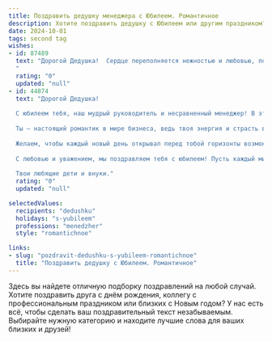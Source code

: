 ```yaml
---
title: Поздравить дедушку менеджера с Юбилеем. Романтичное
description: Хотите поздравить дедушку с Юбилеем или другим праздником? Наш ИИ создаст незабываемое поздравление, а вы обязательно выделитесь среди других.  
date: 2024-10-01
tags: second tag
wishes:
- id: 87489
  text: "Дорогой Дедушка!  Сердце переполняется нежностью и любовью, поздравляя тебя с этим прекрасным Юбилеем!  Твоя жизнь – это целая эпопея, полная ярких событий, мудрости и  неизменного профессионализма, которым ты всегда поражал как опытного менеджера, так и любящего семьянина.  Пусть этот день станет началом новой, прекрасной главы, полной счастья, радости и безграничной любви.  Ты – наш дорогой, любимый человек, наша опора и вдохновение.  С Юбилеем!
  "
  rating: "0"
  updated: "null"
- id: 44874
  text: "Дорогой Дедушка!
  
  С юбилеем тебя, наш мудрый руководитель и несравненный менеджер! В этот особенный день хочется поздравить тебя с тем, что каждый год приносит в твою жизнь не только новые достижения, но и светлые моменты счастья.
  
  Ты — настоящий романтик в мире бизнеса, ведь твоя энергия и страсть вдохновляют не только коллег, но и всю нашу семью. Твои советы — как путеводные звезды, освещающие путь к успеху и гармонии.
  
  Желаем, чтобы каждый новый день открывал перед тобой горизонты возможностей, а сердце наполнялось радостью. Пусть твои мечты сбываются с той же легкостью, с какой ты обладаешь даром создавать уют и атмосферу вокруг себя.
  
  С любовью и уважением, мы поздравляем тебя с юбилеем! Пусть каждый миг будет полон вдохновения и романтики, а жизнь приносит только счастье и радость!
  
  Твои любящие дети и внуки."
  rating: "0"
  updated: "null"

selectedValues:
  recipients: "dedushku"
  holidays: "s-yubileem"
  professions: "menedzher"
  style: "romantichnoe"

links:
- slug: "pozdravit-dedushku-s-yubileem-romantichnoe"
  title: "Поздравить дедушку с Юбилеем. Романтичное"
---
```


Здесь вы найдете отличную подборку поздравлений на любой случай.
Хотите поздравить друга с днём рождения, коллегу с профессиональным праздником или близких с Новым годом? У нас есть всё, чтобы сделать ваш поздравительный текст незабываемым. Выбирайте нужную категорию и находите лучшие слова для ваших близких и друзей!
